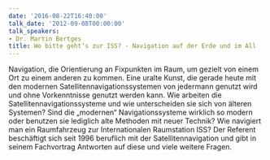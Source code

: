 ```yaml
---
date: '2016-08-22T16:40:00'
talk_date: '2012-09-08T00:00:00'
talk_speakers:
- Dr. Martin Bertges
title: Wo bitte geht’s zur ISS? - Navigation auf der Erde und im All
---
```

Navigation, die Orientierung an Fixpunkten im Raum, um gezielt von einem Ort zu einem anderen zu kommen. Eine uralte Kunst, die gerade heute mit den modernen Satellitennavigationssystemen von jedermann genutzt wird und ohne Vorkenntnisse genutzt werden kann. Wie arbeiten die Satellitennavigationssysteme und wie unterscheiden sie sich von älteren Systemen? Sind die „modernen“ Navigationssysteme wirklich so modern oder benutzen sie lediglich alte Methoden mit neuer Technik? Wie navigiert man ein Raumfahrzeug zur Internationalen Raumstation ISS? Der Referent beschäftigt sich seit 1996 beruflich mit der Satellitennavigation und gibt in seinem Fachvortrag Antworten auf diese und viele weitere Fragen.

